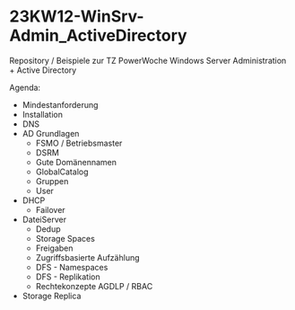 # 23KW12-WinSrv-Admin_ActiveDirectory
Repository / Beispiele zur TZ PowerWoche Windows Server Administration + Active Directory

Agenda:

- Mindestanforderung
- Installation
- DNS
- AD Grundlagen
  - FSMO / Betriebsmaster
  - DSRM
  - Gute Domänennamen
  - GlobalCatalog
  - Gruppen
  - User
- DHCP
  - Failover
- DateiServer
  - Dedup
  - Storage Spaces
  - Freigaben
  - Zugriffsbasierte Aufzählung
  - DFS - Namespaces
  - DFS - Replikation
  - Rechtekonzepte AGDLP / RBAC
- Storage Replica
  